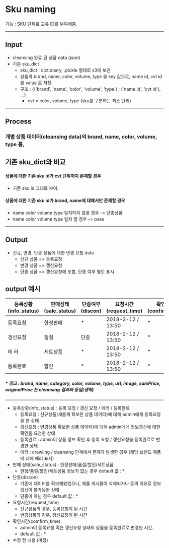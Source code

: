# Sku naming
기능 : SKU 단위로 고유 ID를 부여해줌.

* * *

## Input
-  cleansing 완료 된 상품 data (json)
-  기존 sku_dict
    * sku_dict : dictionary, .pickle 형태로 s3에 보관
    * 상품의 brand, name, color, volume, type 을 key 값으로, name id, cvt id를 value 로 저장.
    * 구조 : {('brand', 'name', 'color', 'volume', 'type') : ('name id', 'cvt id'), ...} 
        * cvt = color, volume, type (sku를 구분하는 최소 단위)
* * *

## Process
###  개별 상품 데이터(cleansing data)의 brand, name, color, volume, type 를, 
 기존 sku_dict와 비교
-
#### 상품에 대한 기존 sku id가 cvt 단위까지 존재할 경우
- 기존 sku id 그대로 부여.
#### 상품에 대한 기존 sku id가 brand, name에 대해서만 존재할 경우
- name color volume type 일치하지 않을 경우 -> 단종상품
- name color volume type 일치 할 경우 -> pass

* * *

## Output
- 신규, 변경, 단종 상품에 대한 변경 요청 data
    - 신규 상품 => 등록요청
    - 변경 상품 => 갱신요청
    - 단종 상품 => 갱신요청에 포함, 단종 여부 별도 표시

## output 예시
등록상황(info_status) | 판매상태(sale_status) | 단종여부(discon) | 요청시간(request_time) | 확인시간(confirm_time)
| ------------- | ------------- | ------------- | ------------- |------------- |
등록요청 | 한정판매      | *    | 2018-2-12 / 13:50 | * 
갱신요청 | 품절    | 단종  | 2018-2-12 / 13:50 | * 
에 러    | 세트상품    | *     | 2018-2-12 / 13:50 | *
등록완료 | 할인    | *     | 2018-2-12 / 13:50 | *
##### * 참고 : brand, name, category, color, volume, type, url, image, salePrice, originalPrice 는 cleansing 결과와 동일(생략) 

* * *
- 등록상황(info_status) : 등록 요청 / 갱신 요청 / 에러 / 등록완료
  * 등록요청 : 신규상품(새롭게 확보한 상품 데이터)에 대해 admin에게 등록요청을 한 상태
  * 갱신요청 : 변경상품 확보한 상품 데이터)에 대해 admin에게 정보갱신에 대한 확인을 요청한 상태
  * 등록완료 : admin이 상품 정보 확인 후 등록 요청 / 갱신요청을 등록완료로 변경한 상태
  * 에러 : crawling / cleansing 단계에서 문제가 발생한 경우 (해당 브랜드 제품에 대해 에러 표시)
- 판매 상태(sale_status) : 한정판매/품절/할인/세트상품
  * 한정/품절/할인/세트상품 정보가 없는 경우 default 값 : *
- 단종(discon)
  * 기존에 데이터를 확보해왔었으나, 제품 게시물이 삭제되거나 등의 이유로 정보 갱신이 불가능한 상태
  * 단종이 아닌 경우 default 값 : *
- 요청시간(request_time)
  * 신규상품의 경우, 등록요청이 된 시간
  * 변경상품의 경우, 갱신요청이 된 시간
- 확인시간(comfirm_time)
  * admin이 등록요청 혹은 갱신요청 상태의 상품을 등록완료로 변경한 시간.
  * default 값 : *
- 수정 전 내용 (미정)